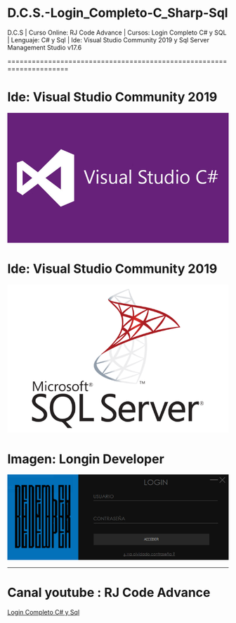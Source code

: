 # D.C.S.-Login_Completo-C_Sharp-Sql
D.C.S | Curso Online: RJ Code Advance | Cursos: Login Completo C# y SQL | Lenguaje: C# y Sql | Ide: Visual Studio Community 2019 y Sql Server Management Studio v17.6

=====================================================================
# Ide: Visual Studio Community 2019<BR>
![Visual Studio Community 2019](Login/Resources/CSharp.jpg)
# Ide: Visual Studio Community 2019<BR>
![Sql Server Management Studio v17.6](Login/Resources/microsoft_sqlserver.png)
# Imagen: Longin Developer<BR>
![Login Developer](Login/Resources/login.png)

**********************************************************************
# Canal youtube : RJ Code Advance
[Login Completo C# y Sql](https://www.youtube.com/playlist?list=PLqjdFmR_HdQRJrDT1cfa8e1TzuPcNw5Q6)